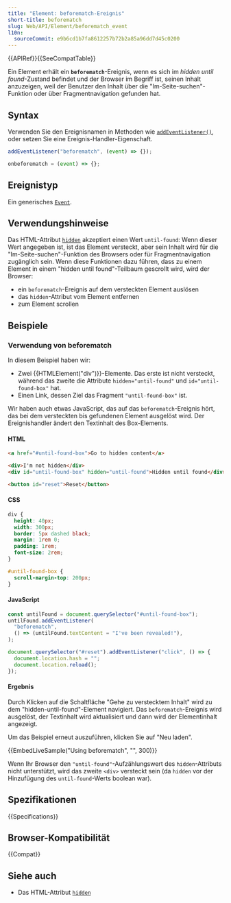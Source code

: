 ```yaml
---
title: "Element: beforematch-Ereignis"
short-title: beforematch
slug: Web/API/Element/beforematch_event
l10n:
  sourceCommit: e9b6cd1b7fa8612257b72b2a85a96dd7d45c0200
---
```


{{APIRef}}{{SeeCompatTable}}

Ein Element erhält ein **`beforematch`**-Ereignis, wenn es sich im _hidden until found_-Zustand befindet und der Browser im Begriff ist, seinen Inhalt anzuzeigen, weil der Benutzer den Inhalt über die "Im-Seite-suchen"-Funktion oder über Fragmentnavigation gefunden hat.

## Syntax

Verwenden Sie den Ereignisnamen in Methoden wie [`addEventListener()`](/de/docs/Web/API/EventTarget/addEventListener), oder setzen Sie eine Ereignis-Handler-Eigenschaft.

```js
addEventListener("beforematch", (event) => {});

onbeforematch = (event) => {};
```

## Ereignistyp

Ein generisches [`Event`](/de/docs/Web/API/Event).

## Verwendungshinweise

Das HTML-Attribut [`hidden`](/de/docs/Web/HTML/Reference/Global_attributes/hidden) akzeptiert einen Wert `until-found`: Wenn dieser Wert angegeben ist, ist das Element versteckt, aber sein Inhalt wird für die "Im-Seite-suchen"-Funktion des Browsers oder für Fragmentnavigation zugänglich sein. Wenn diese Funktionen dazu führen, dass zu einem Element in einem "hidden until found"-Teilbaum gescrollt wird, wird der Browser:

- ein `beforematch`-Ereignis auf dem versteckten Element auslösen
- das `hidden`-Attribut vom Element entfernen
- zum Element scrollen

## Beispiele

### Verwendung von beforematch

In diesem Beispiel haben wir:

- Zwei {{HTMLElement("div")}}-Elemente. Das erste ist nicht versteckt, während das zweite die Attribute `hidden="until-found"` und `id="until-found-box"` hat.
- Einen Link, dessen Ziel das Fragment `"until-found-box"` ist.

Wir haben auch etwas JavaScript, das auf das `beforematch`-Ereignis hört, das bei dem versteckten bis gefundenen Element ausgelöst wird. Der Ereignishandler ändert den Textinhalt des Box-Elements.

#### HTML

```html
<a href="#until-found-box">Go to hidden content</a>

<div>I'm not hidden</div>
<div id="until-found-box" hidden="until-found">Hidden until found</div>
```

```html hidden
<button id="reset">Reset</button>
```

#### CSS

```css
div {
  height: 40px;
  width: 300px;
  border: 5px dashed black;
  margin: 1rem 0;
  padding: 1rem;
  font-size: 2rem;
}
```

```css hidden
#until-found-box {
  scroll-margin-top: 200px;
}
```

#### JavaScript

```js
const untilFound = document.querySelector("#until-found-box");
untilFound.addEventListener(
  "beforematch",
  () => (untilFound.textContent = "I've been revealed!"),
);
```

```js hidden
document.querySelector("#reset").addEventListener("click", () => {
  document.location.hash = "";
  document.location.reload();
});
```

#### Ergebnis

Durch Klicken auf die Schaltfläche "Gehe zu verstecktem Inhalt" wird zu dem "hidden-until-found"-Element navigiert. Das `beforematch`-Ereignis wird ausgelöst, der Textinhalt wird aktualisiert und dann wird der Elementinhalt angezeigt.

Um das Beispiel erneut auszuführen, klicken Sie auf "Neu laden".

{{EmbedLiveSample("Using beforematch", "", 300)}}

Wenn Ihr Browser den `"until-found"`-Aufzählungswert des `hidden`-Attributs nicht unterstützt, wird das zweite `<div>` versteckt sein (da `hidden` vor der Hinzufügung des `until-found`-Werts boolean war).

## Spezifikationen

{{Specifications}}

## Browser-Kompatibilität

{{Compat}}

## Siehe auch

- Das HTML-Attribut [`hidden`](/de/docs/Web/HTML/Reference/Global_attributes/hidden)
